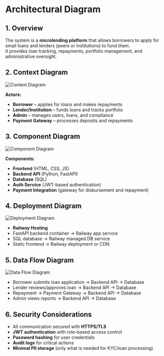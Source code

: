 # Architectural Diagram

## 1. Overview
The system is a **microlending platform** that allows borrowers to apply for small loans and lenders (peers or institutions) to fund them.  
It provides loan tracking, repayments, portfolio management, and administrative oversight.
## 2. Context Diagram
![Context Diagram](./microlending-context.png)

**Actors:**  
- **Borrower** – applies for loans and makes repayments  
- **Lender/Institution** – funds loans and tracks portfolio  
- **Admin** – manages users, loans, and compliance  
- **Payment Gateway** – processes deposits and repayments  
## 3. Component Diagram
![Component Diagram](./microlending-components.png)

**Components:**  
- **Frontend** (HTML, CSS, JS)  
- **Backend API** (Python, FastAPI)  
- **Database** (SQL)  
- **Auth Service** (JWT-based authentication)  
- **Payment Integration** (gateway for disbursement and repayment)  
## 4. Deployment Diagram
![Deployment Diagram](./microlending-deployment.png)

- **Railway Hosting**  
- FastAPI backend container → Railway app service  
- SQL database → Railway managed DB service  
- Static frontend → Railway deployment or CDN  
## 5. Data Flow Diagram
![Data Flow Diagram](./microlending-dataflow.png)

- Borrower submits loan application → Backend API → Database  
- Lender reviews/approves loan → Backend API → Database  
- Repayment → Payment Gateway → Backend API → Database  
- Admin views reports → Backend API → Database  
## 6. Security Considerations
- All communication secured with **HTTPS/TLS**  
- **JWT authentication** with role-based access control  
- **Password hashing** for user credentials  
- **Audit logs** for critical actions  
- **Minimal PII storage** (only what is needed for KYC/loan processing)  
